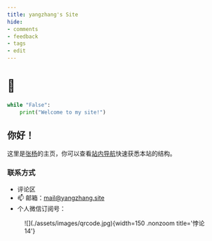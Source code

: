 ```yaml
---
title: yangzhang's Site
hide:
- comments
- feedback
- tags
- edit
---
```


# 👋

```python title="say_hi.py"
while "False":
	print("Welcome to my site!")
```

<h2>你好！</h2>

这里是[张杨](./About/about/)的主页，你可以查看[站内导航](./About/)快速获悉本站的结构。

<h3>联系方式</h3>

- 评论区
- 📫 邮箱：[mail@yangzhang.site](mailto:mail@yangzhang.site)
- 个人微信订阅号：

<figure markdown>
![](./assets/images/qrcode.jpg){width=150 .nonzoom title='悖论14'}
</figure>